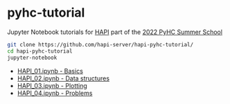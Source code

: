 # pyhc-tutorial

Jupyter Notebook tutorials for [HAPI](https://hapi-server.org/) part of the [2022 PyHC Summer School](https://heliopython.org/summer-school
)

```bash
git clone https://github.com/hapi-server/hapi-pyhc-tutorial/
cd hapi-pyhc-tutorial
jupyter-notebook
```

* [HAPI_01.ipynb - Basics](HAPI_01.ipynb) 
* [HAPI_02.ipynb - Data structures](HAPI_02.ipynb)
* [HAPI_03.ipynb - Plotting](HAPI_03.ipynb)
* [HAPI_04.ipynb - Problems](HAPI_04.ipynb)